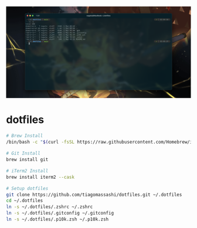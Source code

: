![cover](./images/cover.png)

# dotfiles

```bash
# Brew Install
/bin/bash -c "$(curl -fsSL https://raw.githubusercontent.com/Homebrew/install/HEAD/install.sh)"
```

```bash
# Git Install
brew install git
```

```bash
# iTerm2 Install
brew install iterm2 --cask
```

```bash
# Setup dotfiles
git clone https://github.com/tiagomassashi/dotfiles.git ~/.dotfiles
cd ~/.dotfiles
ln -s ~/.dotfiles/.zshrc ~/.zshrc
ln -s ~/.dotfiles/.gitconfig ~/.gitconfig
ln -s ~/.dotfiles/.p10k.zsh ~/.p10k.zsh
```
